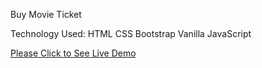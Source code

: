 Buy Movie Ticket


Technology Used:
HTML
CSS
Bootstrap
Vanilla JavaScript

<a href="https://rayetun.github.io/buy-movie-ticket/" rel="nofollow" target="_blank">Please Click to See Live Demo</a>